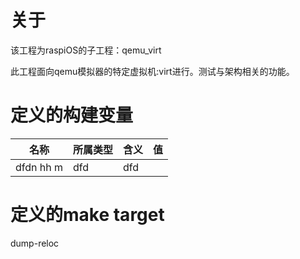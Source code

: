 # 关于
该工程为raspiOS的子工程：qemu_virt

此工程面向qemu模拟器的特定虚拟机:virt进行。测试与架构相关的功能。

# 定义的构建变量
|名称       |所属类型          |含义    |值        |
|-|-|-|-|
|dfdn hh m|dfd|dfd|


# 定义的make target
dump-reloc